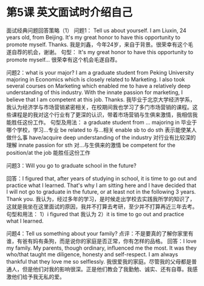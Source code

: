 # 第5课 英文面试时介绍自己

面试经典问题回答策略（1）
问题1： Tell us about yourself.
I am Liuxin, 24 years old, from Beijing. It's my great honor to have this opportunity to promote myself. Thanks.
我是刘鑫，今年24岁，来自于背景。很荣幸有这个毛遂自荐的机会，谢谢。
句型：
It's my great honor to have this opportunity to promote myself…
很荣幸有这个机会毛遂自荐。

问题2：what is your major?
I am a graduate student from Peking University majoring in Economics which is closely related to Marketing. I also took several courses on Marketing which enabled me to have a relatively deep understanding of this industry. With the innate passion for marketing, I believe that I am competent at this job. Thanks.
我毕业于北京大学经济学系，我认为经济学与市场营销紧密相关，在校期间我也学习了多门市场营销的课程。这些课程是的我对这个行业有了更深的认识，带着市场营销与生俱来激情，我相信我能胜任这份工作。
句型及用法：
a graduate student from … majoring in 毕业于哪个学校，学习…专业
be related to 与…相关
enable sb to do sth 表示能使某人做什么事
have/acquire deep understanding of the industry 对行业有比较深的理解
innate passion for sth 对…与生俱来的激情
be competent for the position/at the job 能胜任这份工作




问题3：Will you go to graduate school in the future?

回答：I figured that, after years of studying in school, it is time to go out and practice what I learned. That's why I am sitting here and I have decided that I will not go to graduate in the future, or at least not in the following 3 years. Thank you.
我认为，经过多年的学习，是时候走出学校去实践我所学的知识了，这就是我坐在这里面试的原因，我并不打算去考研，至少并不打算再近三年去考。
句型和用法：
1）i figured that 我认为
2）it is time to go out and practice what I learned.

问题4：Tell us something about your family?
点评：不是要真的了解你家里有谁，有爸有妈有条狗，而是说你的家庭是否正常，你有怎样的品格。
回答：I love my family. My parents, though ordinary, influenced me the most. It was they who/that taught me diligence, honesty and self-respect. I am always thankful that they love me so selflessly.
我很爱我的家庭。尽管我的父母都是普通人，但是他们对我的影响很深。正是他们教会了我勤勉、诚实、还有自尊。我感激他们给予我无私的爱。
